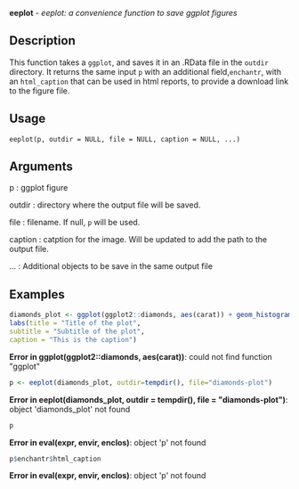**eeplot** - *eeplot: a convenience function to save ggplot figures*

Description
--------------------

This function takes a `ggplot`, and saves it in an .RData file in
the `outdir` directory. It returns the same input `p` with an 
additional field,`enchantr`, with an `html_caption`
that can be used in html reports, to provide a download link to the figure file.


Usage
--------------------
```
eeplot(p, outdir = NULL, file = NULL, caption = NULL, ...)
```

Arguments
-------------------

p
:   ggplot figure

outdir
:   directory where the output file will be saved.

file
:   filename. If null, `p` will be used.

caption
:   catption for the image. Will be updated to add the path to
the output file.

...
:   Additional objects to be save in the same output file





Examples
-------------------

```R
diamonds_plot <- ggplot(ggplot2::diamonds, aes(carat)) + geom_histogram() +
labs(title = "Title of the plot",
subtitle = "Subtitle of the plot",
caption = "This is the caption")

```

**Error in ggplot(ggplot2::diamonds, aes(carat))**: could not find function "ggplot"
```R
p <- eeplot(diamonds_plot, outdir=tempdir(), file="diamonds-plot")

```

**Error in eeplot(diamonds_plot, outdir = tempdir(), file = "diamonds-plot")**: object 'diamonds_plot' not found
```R
p

```

**Error in eval(expr, envir, enclos)**: object 'p' not found
```R
p$enchantr$html_caption
```

**Error in eval(expr, envir, enclos)**: object 'p' not found






